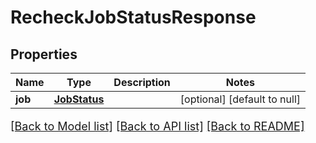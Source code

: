 # RecheckJobStatusResponse

## Properties
Name | Type | Description | Notes
------------ | ------------- | ------------- | -------------
**job** | [**JobStatus**](JobStatus.md) |  | [optional] [default to null]

[[Back to Model list]](../README.md#documentation-for-models) [[Back to API list]](../README.md#documentation-for-api-endpoints) [[Back to README]](../README.md)

<style>
     p, ul, ol, li { font-size: 18px !important;}
</style>



